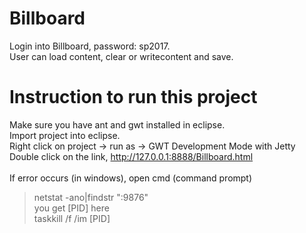 # Billboard

Login into Billboard, password: sp2017.<br>
User can load content, clear or writecontent and save.<br>

# Instruction to run this project
Make sure you have ant and gwt installed in eclipse.<br>
Import project into eclipse.<br>
Right click on project -> run as -> GWT Development Mode with Jetty<br>
Double click on the link, http://127.0.0.1:8888/Billboard.html <br>
<br>
If error occurs (in windows), open cmd (command prompt)<br>
>netstat -ano|findstr ":9876"<br>
you get [PID] here<br>
>taskkill /f /im [PID]<br>
